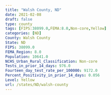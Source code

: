 ```yaml
---
title: "Walsh County, ND"
date: 2021-02-08
draft: false
type: county
tags: [FIPS:38099.0,FEMA:8.0,Non-core,Yellow]
categories: [ND]
County: Walsh County
State: ND
FIPS: 38099.0
FEMA_Region: 8.0
Population: 10641.0
NCHS_Urban_Rural_Classification: Non-core
Tests_in_prior_14_days: 976.0
Fourteen_day_test_rate_per_100000: 9172.0
Percent_Positivity_in_prior_14_days: 0.056
Level: Yellow
url: /states/ND/walsh-county
---
```



